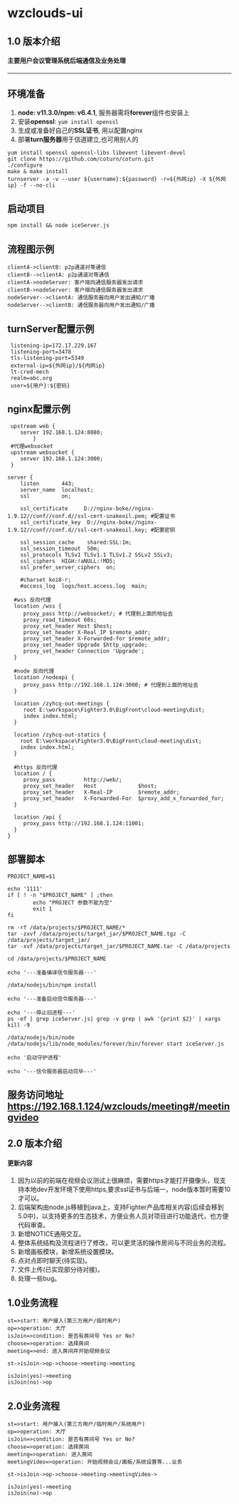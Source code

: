 # wzclouds-ui

## 1.0 版本介绍
#### 主要用户会议管理系统后端通信及业务处理
***
## 环境准备

1. **node: v11.3.0/npm: v6.4.1**, 服务器需将**forever**组件也安装上
2. 安装**openssl**: `yum install openssl`
3. 生成或准备好自己的**SSL证书**, 用以配置nginx
4. 部署**turn服务器**用于信道建立,也可用别人的
```
yum install openssl openssl-libs libevent libevent-devel
git clone https://github.com/coturn/coturn.git
./configure
make & make install
turnserver -a -v --user ${username}:${password} -r=${外网ip} -X ${外网ip} -f --no-cli
```
## 启动项目 
```
npm install && node iceServer.js
```

## 流程图示例
```seq
clientA->clientB: p2p通道对等通信
clientB-->clientA: p2p通道对等通信
clientA->nodeServer: 客户端向通信服务器发出请求
clientB->nodeServer: 客户端向通信服务器发出请求
nodeServer-->clientA: 通信服务器向用户发出通知/广播
nodeServer-->clientB: 通信服务器向用户发出通知/广播
```
## turnServer配置示例
```
 listening-ip=172.17.229.167
 listening-port=3478
 tls-listening-port=5349
 external-ip=${外网ip}/${内网ip}
 lt-cred-mech
 realm=abc.org
 user=${用户}:${密码}
```
## nginx配置示例

```
 upstream web {
    server 192.168.1.124:8080;      
        }
 #代理websocket
 upstream websocket {
    server 192.168.1.124:3000;   
 }

server { 
    listen       443; 
    server_name  localhost;
	ssl          on;

    ssl_certificate     D://nginx-boke//nginx-1.9.12//conf//conf.d//ssl-cert-snakeoil.pem; #配置证书
    ssl_certificate_key  D://nginx-boke//nginx-1.9.12//conf//conf.d//ssl-cert-snakeoil.key; #配置密钥

    ssl_session_cache    shared:SSL:1m;
    ssl_session_timeout  50m;
	ssl_protocols TLSv1 TLSv1.1 TLSv1.2 SSLv2 SSLv3;
    ssl_ciphers  HIGH:!aNULL:!MD5;
    ssl_prefer_server_ciphers  on;

    #charset koi8-r;
    #access_log  logs/host.access.log  main;
    
  #wss 反向代理  
  location /wss {
     proxy_pass http://websocket/; # 代理到上面的地址去
     proxy_read_timeout 60s;
     proxy_set_header Host $host;
     proxy_set_header X-Real_IP $remote_addr;
     proxy_set_header X-Forwarded-for $remote_addr;
     proxy_set_header Upgrade $http_upgrade;
     proxy_set_header Connection 'Upgrade';	
  }

  #node 反向代理  
  location /nodeapi {
     proxy_pass http://192.168.1.124:3000; # 代理到上面的地址去	
  }

  location /zyhcq-out-meetings {
	 root E:\workspace\Fighter3.0\BigFront\cloud-meeting\dist;
	 index index.html;
  }

  location /zyhcq-out-statics {
    root E:\workspace\Fighter3.0\BigFront\cloud-meeting\dist;
    index index.html;
  }

  #https 反向代理
  location / {
     proxy_pass         http://web/;
     proxy_set_header   Host             $host;
     proxy_set_header   X-Real-IP        $remote_addr;
     proxy_set_header   X-Forwarded-For  $proxy_add_x_forwarded_for;
  }

  location /api {
     proxy_pass http://192.168.1.124:11001;
  }
}

```

## 部署脚本
```
PROJECT_NAME=$1

echo '1111'
if [ ! -n "$PROJECT_NAME" ] ;then
        echo "PROJECT 参数不能为空"
        exit 1
fi

rm -rf /data/projects/$PROJECT_NAME/*
tar -zxvf /data/projects/target_jar/$PROJECT_NAME.tgz -C /data/projects/target_jar/
tar -xvf /data/projects/target_jar/$PROJECT_NAME.tar -C /data/projects

cd /data/projects/$PROJECT_NAME

echo '---准备编译信令服务器---'

/data/nodejs/bin/npm install

echo '---准备启动信令服务器---'

echo '---停止旧进程---'
ps -ef | grep iceServer.js| grep -v grep | awk '{print $2}' | xargs kill -9

/data/nodejs/bin/node /data/nodejs/lib/node_modules/forever/bin/forever start iceServer.js

echo '启动守护进程'

echo '---信令服务器启动完毕---'

```

## 服务访问地址 https://192.168.1.124/wzclouds/meeting#/meetingvideo


## 2.0 版本介绍
#### 更新内容
1. 因为以前的前端在视频会议测试上很麻烦，需要https才能打开摄像头，现支持本地dev开发环境下使用https,要求ssl证书与后端一，node版本暂时需要10才可以。
2. 后端架构由node.js移植到java上，支持Fighter产品库相关内容(后续会移到5.0中)，以支持更多的生态技术，方便业务人员对项目进行功能迭代，也方便代码审查。
3. 新增NOTICE通用交互。
4. 整体系统结构及流程进行了修改，可以更灵活的操作房间与不同业务的流程。
5. 新增画板模块，新增系统设置模块。
6. 点对点即时聊天(待实现)。
7. 文件上传(已实现部分待对接)。
8. 处理一些bug。

## 1.0业务流程
```flow
st=>start: 用户接入(第三方用户/临时用户)
op=>operation: 大厅
isJoin=>condition: 是否有房间号 Yes or No?
choose=>operation: 选择房间
meeting=>end: 进入房间并开始视频会议

st->isJoin->op->choose->meeting->meeting

isJoin(yes)->meeting
isJoin(no)->op
```


## 2.0业务流程
```flow
st=>start: 用户接入(第三方用户/临时用户/系统用户)
op=>operation: 大厅
isJoin=>condition: 是否有房间号 Yes or No?
choose=>operation: 选择房间
meeting=>operation: 进入房间
meetingVideo=>operation: 开始视频会议/画板/系统设置等...业务

st->isJoin->op->choose->meeting->meetingVideo->

isJoin(yes)->meeting
isJoin(no)->op
```
